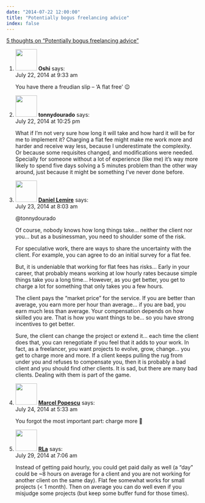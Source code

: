 ```yaml
---
date: "2014-07-22 12:00:00"
title: "Potentially bogus freelancing advice"
index: false
---
```


[5 thoughts on &ldquo;Potentially bogus freelancing advice&rdquo;](/lemire/blog/2014/07-22-potentially-bogus-freelancing-advice)

<ol class="comment-list">
<li id="comment-132018" class="comment even thread-even depth-1">
<div class="comment-author vcard">
<img alt src="https://secure.gravatar.com/avatar/d9c0575b9ee504fc0f1550dad362cf32?s=56&#038;d=mm&#038;r=g" srcset="https://secure.gravatar.com/avatar/d9c0575b9ee504fc0f1550dad362cf32?s=112&#038;d=mm&#038;r=g 2x" class="avatar avatar-56 photo" height="56" width="56" decoding="async" /> <b class="fn">Oshi</b> <span class="says">says:</span> </div>
<div class="comment-metadata"><time datetime="2014-07-22T09:33:18+00:00">July 22, 2014 at 9:33 am</time></a> </div>
<div class="comment-content">
<p>You have there a freudian slip &#8211; &lsquo;A flat free&rsquo; 😉</p>
</div>
</li>
<li id="comment-132041" class="comment odd alt thread-odd thread-alt depth-1">
<div class="comment-author vcard">
<img alt src="https://secure.gravatar.com/avatar/33f23680fcf400ef4b11d7dc5596622c?s=56&#038;d=mm&#038;r=g" srcset="https://secure.gravatar.com/avatar/33f23680fcf400ef4b11d7dc5596622c?s=112&#038;d=mm&#038;r=g 2x" class="avatar avatar-56 photo" height="56" width="56" decoding="async" /> <b class="fn">tonnydourado</b> <span class="says">says:</span> </div>
<div class="comment-metadata"><time datetime="2014-07-22T22:25:49+00:00">July 22, 2014 at 10:25 pm</time></a> </div>
<div class="comment-content">
<p>What if I&rsquo;m not very sure how long it will take and how hard it will be for me to implement it? Charging a flat fee might make me work more and harder and receive way less, because I underestimate the complexity. Or because some requisites changed, and modifications were needed. Specially for someone without a lot of experience (like me) it&rsquo;s way more likely to spend five days solving a 5 minutes problem than the other way around, just because it might be something I&rsquo;ve never done before.</p>
</div>
</li>
<li id="comment-132052" class="comment byuser comment-author-lemire bypostauthor even thread-even depth-1">
<div class="comment-author vcard">
<img alt src="https://secure.gravatar.com/avatar/2ca999bef9535950f5b84281a4dab006?s=56&#038;d=mm&#038;r=g" srcset="https://secure.gravatar.com/avatar/2ca999bef9535950f5b84281a4dab006?s=112&#038;d=mm&#038;r=g 2x" class="avatar avatar-56 photo" height="56" width="56" loading="lazy" decoding="async" /> <b class="fn"><a href="https://lemire.me/en/" class="url" rel="ugc">Daniel Lemire</a></b> <span class="says">says:</span> </div>
<div class="comment-metadata"><time datetime="2014-07-23T08:03:33+00:00">July 23, 2014 at 8:03 am</time></a> </div>
<div class="comment-content">
<p>@tonnydourado</p>
<p>Of course, nobody knows how long things take&#8230; neither the client nor you&#8230; but as a businessman, you need to shoulder some of the risk.</p>
<p>For speculative work, there are ways to share the uncertainty with the client. For example, you can agree to do an initial survey for a flat fee.</p>
<p>But, it is undeniable that working for flat fees has risks&#8230; Early in your career, that probably means working at low hourly rates because simple things take you a long time&#8230; However, as you get better, you get to charge a lot for something that only takes you a few hours.</p>
<p>The client pays the &ldquo;market price&rdquo; for the service. If you are better than average, you earn more per hour than average&#8230; if you are bad, you earn much less than average. Your compensation depends on how skilled you are. That is how you want things to be&#8230; so you have strong incentives to get better.</p>
<p>Sure, the client can change the project or extend it&#8230; each time the client does that, you can renegotiate if you feel that it adds to your work. In fact, as a freelancer, you want projects to evolve, grow, change&#8230; you get to charge more and more. If a client keeps pulling the rug from under you and refuses to compensate you, then it is probably a bad client and you should find other clients. It is sad, but there are many bad clients. Dealing with them is part of the game.</p>
</div>
</li>
<li id="comment-132082" class="comment odd alt thread-odd thread-alt depth-1">
<div class="comment-author vcard">
<img alt src="https://secure.gravatar.com/avatar/062547509ea29cb1a75e7260a77bb6e5?s=56&#038;d=mm&#038;r=g" srcset="https://secure.gravatar.com/avatar/062547509ea29cb1a75e7260a77bb6e5?s=112&#038;d=mm&#038;r=g 2x" class="avatar avatar-56 photo" height="56" width="56" loading="lazy" decoding="async" /> <b class="fn"><a href="https://mdpopescu.blogspot.com" class="url" rel="ugc external nofollow">Marcel Popescu</a></b> <span class="says">says:</span> </div>
<div class="comment-metadata"><time datetime="2014-07-24T05:33:33+00:00">July 24, 2014 at 5:33 am</time></a> </div>
<div class="comment-content">
<p>You forgot the most important part: charge more 🙂</p>
</div>
</li>
<li id="comment-132282" class="comment even thread-even depth-1">
<div class="comment-author vcard">
<img alt src="https://secure.gravatar.com/avatar/75d94bf3d2f3bef523e21d102bdde89c?s=56&#038;d=mm&#038;r=g" srcset="https://secure.gravatar.com/avatar/75d94bf3d2f3bef523e21d102bdde89c?s=112&#038;d=mm&#038;r=g 2x" class="avatar avatar-56 photo" height="56" width="56" loading="lazy" decoding="async" /> <b class="fn"><a href="http://rlaanemets.com/" class="url" rel="ugc external nofollow">RLa</a></b> <span class="says">says:</span> </div>
<div class="comment-metadata"><time datetime="2014-07-29T07:06:09+00:00">July 29, 2014 at 7:06 am</time></a> </div>
<div class="comment-content">
<p>Instead of getting paid hourly, you could get paid daily as well (a &ldquo;day&rdquo; could be ~8 hours on average for a client and you are not working for another client on the same day). Flat fee somewhat works for small projects (&lt; 1 month). Then on average you can do well even if you misjudge some projects (but keep some buffer fund for those times).</p>
</div>
</li>
</ol>
